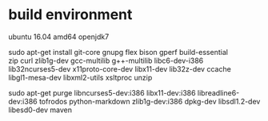 build environment
===

ubuntu 16.04 amd64
openjdk7

sudo apt-get install git-core gnupg flex bison gperf build-essential \
  zip curl zlib1g-dev gcc-multilib g++-multilib libc6-dev-i386 \
  lib32ncurses5-dev x11proto-core-dev libx11-dev lib32z-dev ccache \
  libgl1-mesa-dev libxml2-utils xsltproc unzip

sudo apt-get purge libncurses5-dev:i386  libx11-dev:i386  libreadline6-dev:i386  tofrodos python-markdown  zlib1g-dev:i386   dpkg-dev  libsdl1.2-dev  libesd0-dev maven
